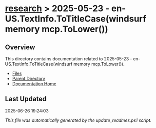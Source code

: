# [research](../) > 2025-05-23 - en-US.TextInfo.ToTitleCase(windsurf memory mcp.ToLower())

## Overview
This directory contains documentation related to 2025-05-23 - en-US.TextInfo.ToTitleCase(windsurf memory mcp.ToLower()).

- [Files](#files)
- [Parent Directory](../)
- [Documentation Home](../../)

## Last Updated

2025-06-26 19:24:03

*This file was automatically generated by the update_readmes.ps1 script.*
